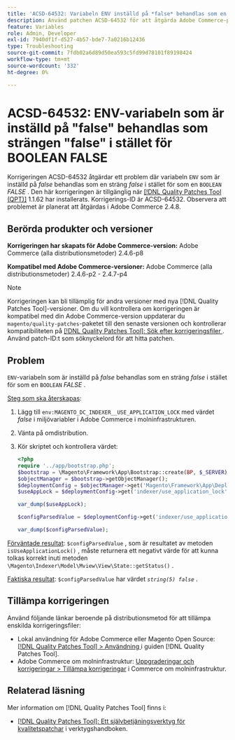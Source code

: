 ```yaml
---
title: 'ACSD-64532: Variabeln ENV inställd på *false* behandlas som en sträng *false* i stället för BOOLEAN *FALSE*'
description: Använd patchen ACSD-64532 för att åtgärda Adobe Commerce-problemet där variabeln "ENV" som är inställd på *false* behandlas som en sträng *false* i stället för som "BOOLEAN" *FALSE*.
feature: Variables
role: Admin, Developer
exl-id: 7940df1f-d527-4b57-bde7-7a0216b12436
type: Troubleshooting
source-git-commit: 7fdb02a6d89d50ea593c5fd99d78101f89198424
workflow-type: tm+mt
source-wordcount: '332'
ht-degree: 0%

---
```


# ACSD-64532: ENV-variabeln som är inställd på &quot;false&quot; behandlas som strängen &quot;false&quot; i stället för BOOLEAN FALSE

Korrigeringen ACSD-64532 åtgärdar ett problem där variabeln `ENV` som är inställd på *false* behandlas som en sträng *false* i stället för som en `BOOLEAN` *FALSE* . Den här korrigeringen är tillgänglig när [[!DNL Quality Patches Tool (QPT)]](/help/tools/quality-patches-tool/quality-patches-tool-to-self-serve-quality-patches.md) 1.1.62 har installerats. Korrigerings-ID är ACSD-64532. Observera att problemet är planerat att åtgärdas i Adobe Commerce 2.4.8.

## Berörda produkter och versioner

**Korrigeringen har skapats för Adobe Commerce-version:**
Adobe Commerce (alla distributionsmetoder) 2.4.6-p8

**Kompatibel med Adobe Commerce-versioner:**
Adobe Commerce (alla distributionsmetoder) 2.4.6-p2 - 2.4.7-p4

>[!NOTE]
>
>Korrigeringen kan bli tillämplig för andra versioner med nya [!DNL Quality Patches Tool]-versioner. Om du vill kontrollera om korrigeringen är kompatibel med din Adobe Commerce-version uppdaterar du `magento/quality-patches`-paketet till den senaste versionen och kontrollerar kompatibiliteten på [[!DNL Quality Patches Tool]: Sök efter korrigeringsfiler ](https://experienceleague.adobe.com/tools/commerce-quality-patches/index.html). Använd patch-ID:t som söknyckelord för att hitta patchen.

## Problem

`ENV`-variabeln som är inställd på *false* behandlas som en sträng *false* i stället för som en `BOOLEAN` *FALSE* .

<u>Steg som ska återskapas</u>:
1. Lägg till `env:MAGENTO_DC_INDEXER__USE_APPLICATION_LOCK` med värdet *false* i miljövariabler i Adobe Commerce i molninfrastrukturen.
1. Vänta på omdistribution.
1. Kör skriptet och kontrollera värdet:

   ```php
   <?php
   require '../app/bootstrap.php';
   $bootstrap = \Magento\Framework\App\Bootstrap::create(BP, $_SERVER);
   $objectManager = $bootstrap->getObjectManager();
   $deploymentConfig = $objectManager->get('Magento\Framework\App\DeploymentConfig');
   $useAppLock = $deploymentConfig->get('indexer/use_application_lock');
   
   var_dump($useAppLock);
   
   $configParsedValue = $deploymentConfig->get('indexer/use_application_lock') ?: false;
   
   var_dump($configParsedValue); 
   ```

<u>Förväntade resultat</u>:
`$configParsedValue` , som är resultatet av metoden `isUseApplicationLock()` , måste returnera ett negativt värde för att kunna tolkas korrekt inuti metoden `\Magento\Indexer\Model\Mview\View\State::getStatus()` .

<u>Faktiska resultat</u>:
`$configParsedValue` har värdet *`string(5) false`* .

## Tillämpa korrigeringen

Använd följande länkar beroende på distributionsmetod för att tillämpa enskilda korrigeringsfiler:

* Lokal användning för Adobe Commerce eller Magento Open Source: [[!DNL Quality Patches Tool] > Användning ](/help/tools/quality-patches-tool/usage.md) i guiden [!DNL Quality Patches Tool].
* Adobe Commerce om molninfrastruktur: [Uppgraderingar och korrigeringar > Tillämpa korrigeringar](https://experienceleague.adobe.com/docs/commerce-cloud-service/user-guide/develop/upgrade/apply-patches.html) i Commerce om molninfrastruktur.

## Relaterad läsning

Mer information om [!DNL Quality Patches Tool] finns i:
* [[!DNL Quality Patches Tool]: Ett självbetjäningsverktyg för kvalitetspatchar](/help/tools/quality-patches-tool/quality-patches-tool-to-self-serve-quality-patches.md) i verktygshandboken.
